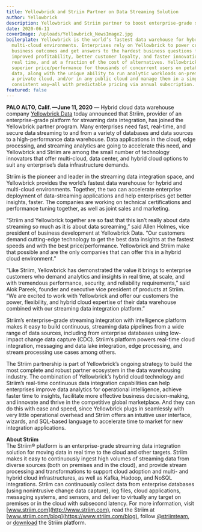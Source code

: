 ```yaml
---
title: Yellowbrick and Striim Partner on Data Streaming Solution
author: Yellowbrick
description: Yellowbrick and Striim partner to boost enterprise-grade streaming platform.
date: 2020-06-11
coverImage: /uploads/Yellowbrick_NewsImage2.jpg
boilerplate: Yellowbrick is the world’s fastest data warehouse for hybrid and
  multi-cloud environments. Enterprises rely on Yellowbrick to power critical
  business outcomes and get answers to the hardest business questions for
  improved profitability, better customer loyalty, and faster innovation in near
  real time, and at a fraction of the cost of alternatives. Yellowbrick offers
  superior price/performance for thousands of concurrent users on petabytes of
  data, along with the unique ability to run analytic workloads on-premises, in
  a private cloud, and/or in any public cloud and manage them in a simple,
  consistent way—all with predictable pricing via annual subscription.
featured: false
---
```


**PALO ALTO, Calif. —June 11, 2020** — Hybrid cloud data warehouse company [Yellowbrick Data](https://www.yellowbrick.com/) today announced that Striim, provider of an enterprise-grade platform for streaming data integration, has joined the Yellowbrick partner program. Many enterprises need fast, real-time, and secure data streaming to and from a variety of databases and data sources to a high-performance data warehouse. Data applications in the cloud, edge processing, and streaming analytics are going to accelerate this need, and Yellowbrick and Striim are among the small number of technology innovators that offer multi-cloud, data center, and hybrid cloud options to suit any enterprise’s data infrastructure demands.  

Striim is the pioneer and leader in the streaming data integration space, and Yellowbrick provides the world’s fastest data warehouse for hybrid and multi-cloud environments. Together, the two can accelerate enterprise deployment of data-streaming applications and help enterprises get better insights, faster. The companies are working on technical certifications and performance tuning together, as well as joint sales and marketing.  

“Striim and Yellowbrick together are so fast that this isn’t really about data streaming so much as it is about data screaming,” said Allen Holmes, vice president of business development at Yellowbrick Data. “Our customers demand cutting-edge technology to get the best data insights at the fastest speeds and with the best price/performance. Yellowbrick and Striim make that possible and are the only companies that can offer this in a hybrid cloud environment.”  

“Like Striim, Yellowbrick has demonstrated the value it brings to enterprise customers who demand analytics and insights in real time, at scale, and with tremendous performance, security, and reliability requirements,” said Alok Pareek, founder and executive vice president of products at Striim. “We are excited to work with Yellowbrick and offer our customers the power, flexibility, and hybrid cloud expertise of their data warehouse combined with our streaming data integration platform.”  

Striim’s enterprise-grade streaming integration with intelligence platform makes it easy to build continuous, streaming data pipelines from a wide range of data sources,  including from enterprise databases using low-impact change data capture (CDC). Striim’s platform powers real-time cloud integration, messaging and data lake integration, edge processing, and stream processing use cases among others.  

The Striim partnership is part of Yellowbrick’s ongoing strategy to build the most complete and robust partner ecosystem in the data warehousing industry. The combination of Yellowbrick’s hybrid cloud technology and Striim’s real-time continuous data integration capabilities can help enterprises improve data analytics for operational intelligence, achieve faster time to insights, facilitate more effective business decision-making, and innovate and thrive in the competitive global marketplace. And they can do this with ease and speed, since Yellowbrick plugs in seamlessly with very little operational overhead and Striim offers an intuitive user interface, wizards, and SQL-based language to accelerate time to market for new integration applications.

**About Striim**  
The Striim® platform is an enterprise-grade streaming data integration solution for moving data in real time to the cloud and other targets. Striim makes it easy to continuously ingest high volumes of streaming data from diverse sources (both on premises and in the cloud), and provide stream processing and transformations to support cloud adoption and multi- and hybrid cloud infrastructures, as well as Kafka, Hadoop, and NoSQL integrations. Striim can continuously collect data from enterprise databases (using nonintrusive change data capture), log files, cloud applications, messaging systems, and sensors, and deliver to virtually any target on premises or in the cloud with subsecond latency. For more information, visit [www.striim.com](http://www.striim.com), read the Striim at [www.striim.com/blog](https://www.striim.com/blog), follow [@striimteam](https://twitter.com/striimteam), or [download](https://go2.striim.com/download-free-trial) the Striim platform. 